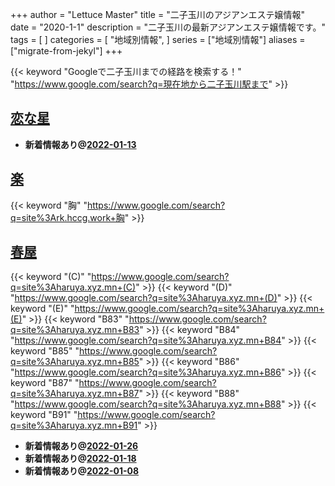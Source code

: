 +++
author = "Lettuce Master"
title = "二子玉川のアジアンエステ嬢情報"
date = "2020-1-1"
description = "二子玉川の最新アジアンエステ嬢情報です。"
tags = [
]
categories = [
    "地域別情報",
]
series = ["地域別情報"]
aliases = ["migrate-from-jekyl"]
+++

{{< keyword "Googleで二子玉川までの経路を検索する！" "https://www.google.com/search?q=現在地から二子玉川駅まで" >}}

## [恋な星](http://koihoshi.agomaj.com/)


- **新着情報あり@[2022-01-13](/post/2022-01-13)**
## [楽](http://rk.hccg.work/)
{{< keyword "胸" "https://www.google.com/search?q=site%3Ark.hccg.work+胸" >}} 

## [春屋](https://haruya.xyz.mn/)
{{< keyword "(C)" "https://www.google.com/search?q=site%3Aharuya.xyz.mn+(C)" >}} {{< keyword "(D)" "https://www.google.com/search?q=site%3Aharuya.xyz.mn+(D)" >}} {{< keyword "(E)" "https://www.google.com/search?q=site%3Aharuya.xyz.mn+(E)" >}} {{< keyword "B83" "https://www.google.com/search?q=site%3Aharuya.xyz.mn+B83" >}} {{< keyword "B84" "https://www.google.com/search?q=site%3Aharuya.xyz.mn+B84" >}} {{< keyword "B85" "https://www.google.com/search?q=site%3Aharuya.xyz.mn+B85" >}} {{< keyword "B86" "https://www.google.com/search?q=site%3Aharuya.xyz.mn+B86" >}} {{< keyword "B87" "https://www.google.com/search?q=site%3Aharuya.xyz.mn+B87" >}} {{< keyword "B88" "https://www.google.com/search?q=site%3Aharuya.xyz.mn+B88" >}} {{< keyword "B91" "https://www.google.com/search?q=site%3Aharuya.xyz.mn+B91" >}} 

- **新着情報あり@[2022-01-26](/post/2022-01-26)**
- **新着情報あり@[2022-01-18](/post/2022-01-18)**
- **新着情報あり@[2022-01-08](/post/2022-01-08)**
